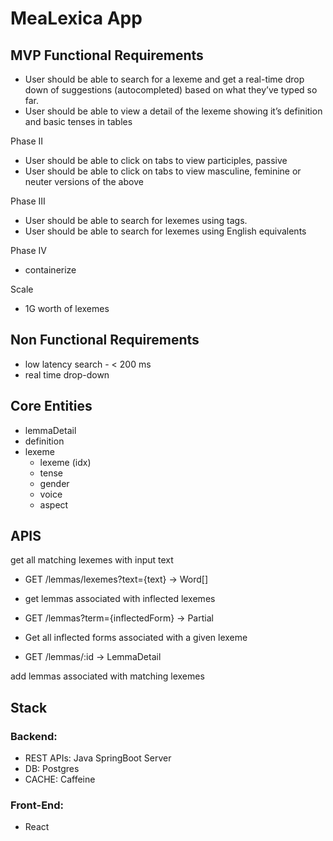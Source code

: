 # MeaLexica App

## MVP Functional Requirements
- User should be able to search for a lexeme and get a real-time drop down of suggestions (autocompleted) based on what they’ve typed so far.
- User should be able to view a detail of the lexeme showing it’s definition and basic tenses in tables

Phase II
- User should be able to click on tabs to view participles, passive
- User should be able to click on tabs to view masculine, feminine or neuter versions of the above

Phase III
- User should be able to search for lexemes using tags.
- User should be able to search for lexemes using English equivalents

Phase IV
- containerize

Scale 
- 1G worth of lexemes

## Non Functional Requirements
- low latency search - < 200 ms
- real time drop-down 


## Core Entities
- lemmaDetail
- definition
- lexeme
    - lexeme (idx)
    - tense
    - gender
    - voice
    - aspect

## APIS
get all matching lexemes with input text
- GET /lemmas/lexemes?text={text} -> Word[]

- get lemmas associated with inflected lexemes
- GET /lemmas?term={inflectedForm} -> Partial<Lemma>

- Get all inflected forms associated with a given lexeme
- GET /lemmas/:id -> LemmaDetail


add lemmas associated with matching lexemes

## Stack
### Backend:
- REST APIs: Java SpringBoot Server
- DB: Postgres
- CACHE: Caffeine

### Front-End:
- React
